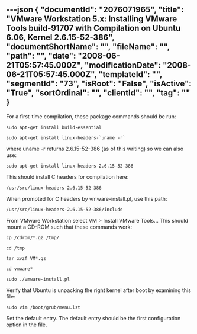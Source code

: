 ---json
{
  "documentId": "2076071965",
  "title": "VMware Workstation 5.x: Installing VMware Tools build-91707 with Compilation on Ubuntu 6.06, Kernel 2.6.15-52-386",
  "documentShortName": "",
  "fileName": "",
  "path": "",
  "date": "2008-06-21T05:57:45.000Z",
  "modificationDate": "2008-06-21T05:57:45.000Z",
  "templateId": "",
  "segmentId": "73",
  "isRoot": "False",
  "isActive": "True",
  "sortOrdinal": "",
  "clientId": "",
  "tag": ""
}
---

For a first-time compilation, these package commands should be run:

    sudo apt-get install build-essential

    sudo apt-get install linux-headers-`uname -r`

where uname -r returns 2.6.15-52-386 (as of this writing) so we can also use:

    sudo apt-get install linux-headers-2.6.15-52-386

This should install C headers for compilation here:

    /usr/src/linux-headers-2.6.15-52-386

When prompted for C headers by vmware-install.pl, use this path:

    /usr/src/linux-headers-2.6.15-52-386/include

From VMware Workstation select VM &gt; Install VMware Tools... This should mount a CD-ROM such that these commands work:

    cp /cdrom/*.gz /tmp/

    cd /tmp

    tar xvzf VM*.gz

    cd vmware*

    sudo ./vmware-install.pl

Verify that Ubuntu is unpacking the right kernel after boot by examining this file:

    sudo vim /boot/grub/menu.lst

Set the default entry. The default entry should be the first configuration option in the file.
